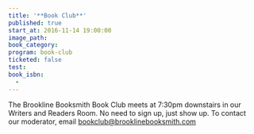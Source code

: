 ```yaml
---
title: '**Book Club**'
published: true
start_at: 2016-11-14 19:00:00
image_path:
book_category:
program: book-club
ticketed: false
test:
book_isbn:
  -
---
```



The Brookline Booksmith Book Club meets at 7:30pm downstairs in our Writers and Readers Room. No need to sign up, just show up. To contact our moderator, email bookclub@brooklinebooksmith.com